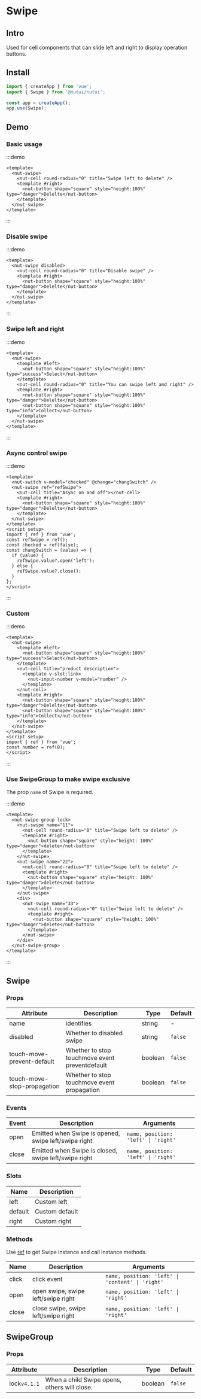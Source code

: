 # Swipe

## Intro

Used for cell components that can slide left and right to display operation buttons.

## Install

```js
import { createApp } from 'vue';
import { Swipe } from '@nutui/nutui';

const app = createApp();
app.use(Swipe);
```

## Demo

### Basic usage

:::demo

```vue
<template>
  <nut-swipe>
    <nut-cell round-radius="0" title="Swipe left to delete" />
    <template #right>
      <nut-button shape="square" style="height:100%" type="danger">Delelte</nut-button>
    </template>
  </nut-swipe>
</template>
```

:::

### Disable swipe

:::demo

```vue
<template>
  <nut-swipe disabled>
    <nut-cell round-radius="0" title="Disable swipe" />
    <template #right>
      <nut-button shape="square" style="height:100%" type="danger">Delelte</nut-button>
    </template>
  </nut-swipe>
</template>
```

:::

### Swipe left and right

:::demo

```vue
<template>
  <nut-swipe>
    <template #left>
      <nut-button shape="square" style="height:100%" type="success">Select</nut-button>
    </template>
    <nut-cell round-radius="0" title="You can swipe left and right" />
    <template #right>
      <nut-button shape="square" style="height:100%" type="danger">Delelte</nut-button>
      <nut-button shape="square" style="height:100%" type="info">Collect</nut-button>
    </template>
  </nut-swipe>
</template>
```

:::

### Async control swipe

:::demo

```vue
<template>
  <nut-switch v-model="checked" @change="changSwitch" />
  <nut-swipe ref="refSwipe">
    <nut-cell title="Async on and off"></nut-cell>
    <template #right>
      <nut-button shape="square" style="height:100%" type="danger">Delelte</nut-button>
    </template>
  </nut-swipe>
</template>
<script setup>
import { ref } from 'vue';
const refSwipe = ref();
const checked = ref(false);
const changSwitch = (value) => {
  if (value) {
    refSwipe.value?.open('left');
  } else {
    refSwipe.value?.close();
  }
};
</script>
```

:::

### Custom

:::demo

```vue
<template>
  <nut-swipe>
    <template #left>
      <nut-button shape="square" style="height:100%" type="success">Select</nut-button>
    </template>
    <nut-cell title="product description">
      <template v-slot:link>
        <nut-input-number v-model="number" />
      </template>
    </nut-cell>
    <template #right>
      <nut-button shape="square" style="height:100%" type="danger">Delelte</nut-button>
      <nut-button shape="square" style="height:100%" type="info">Collect</nut-button>
    </template>
  </nut-swipe>
</template>
<script setup>
import { ref } from 'vue';
const number = ref(0);
</script>
```

:::

### Use SwipeGroup to make swipe exclusive

The prop `name` of Swipe is required.

:::demo

```vue
<template>
  <nut-swipe-group lock>
    <nut-swipe name="11">
      <nut-cell round-radius="0" title="Swipe left to delete" />
      <template #right>
        <nut-button shape="square" style="height: 100%" type="danger">delete</nut-button>
      </template>
    </nut-swipe>
    <nut-swipe name="22">
      <nut-cell round-radius="0" title="Swipe left to delete" />
      <template #right>
        <nut-button shape="square" style="height: 100%" type="danger">delete</nut-button>
      </template>
    </nut-swipe>
    <div>
      <nut-swipe name="33">
        <nut-cell round-radius="0" title="Swipe left to delete" />
        <template #right>
          <nut-button shape="square" style="height: 100%" type="danger">delete</nut-button>
        </template>
      </nut-swipe>
    </div>
  </nut-swipe-group>
</template>
```

:::

## Swipe

### Props

| Attribute                   | Description                                    | Type    | Default |
| --------------------------- | ---------------------------------------------- | ------- | ------- |
| name                        | identifies                                     | string  | -       |
| disabled                    | Whether to disabled swipe                      | string  | `false` |
| touch-move-prevent-default  | Whether to stop touchmove event preventdefault | boolean | `false` |
| touch-move-stop-propagation | Whether to stop touchmove event propagation    | boolean | `false` |

### Events

| Event | Description                                          | Arguments                            |
| ----- | ---------------------------------------------------- | ------------------------------------ |
| open  | Emitted when Swipe is opened, swipe left/swipe right | `name, position: 'left' \| 'right' ` |
| close | Emitted when Swipe is closed, swipe left/swipe right | `name, position: 'left' \| 'right' ` |

### Slots

| Name    | Description    |
| ------- | -------------- |
| left    | Custom left    |
| default | Custom default |
| right   | Custom right   |

### Methods

Use [ref](https://vuejs.org/guide/essentials/template-refs.html) to get Swipe instance and call instance methods.

| Name  | Description                         | Arguments                                        |
| ----- | ----------------------------------- | ------------------------------------------------ |
| click | click event                         | `name, position: 'left' \| 'content' \| 'right'` |
| open  | open swipe, swipe left/swipe right  | `name, position: 'left' \| 'right' `             |
| close | close swipe, swipe left/swipe right | `name, position: 'left' \| 'right' `             |

## SwipeGroup

### Props

| Attribute    | Description                                  | Type    | Default |
| ------------ | -------------------------------------------- | ------- | ------- |
| lock`v4.1.1` | When a child Swipe opens, others will close. | boolean | `false` |
